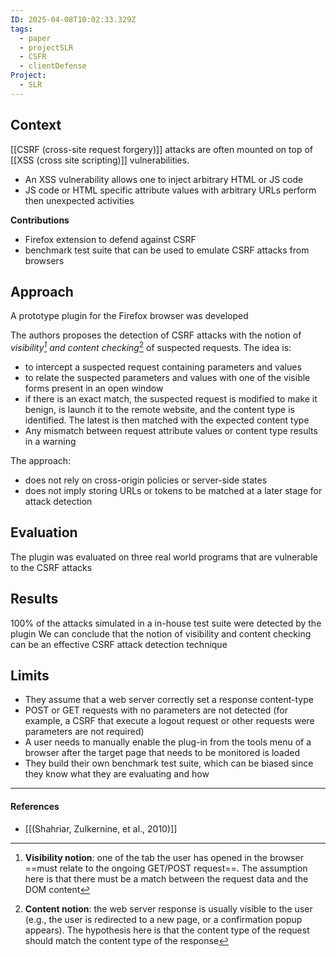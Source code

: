 ```yaml
---
ID: 2025-04-08T10:02:33.329Z
tags:
  - paper
  - projectSLR
  - CSFR
  - clientDefense
Project:
  - SLR
---
```

## Context

[[CSRF (cross-site request forgery)]] attacks are often mounted on top of [[XSS (cross site scripting)]] vulnerabilities.
- An XSS vulnerability allows one to inject arbitrary HTML or JS code
- JS code or HTML specific attribute values with arbitrary URLs perform then unexpected activities

**Contributions**
- Firefox extension to defend against CSRF
- benchmark test suite that can be used to emulate CSRF attacks from browsers

## Approach

A prototype plugin for the Firefox browser was developed

The authors proposes the detection of CSRF attacks with the notion of *visibility[^1] and content checking*[^2] of suspected requests. The idea is:
- to intercept a suspected request containing parameters and values
- to relate the suspected parameters and values with one of the visible forms present in an open window
- if there is an exact match, the suspected request is modified to make it benign, is launch it to the remote website, and the content type is identified. The latest is then matched with the expected content type
- Any mismatch between request attribute values or content type results in a warning

The approach:
- does not rely on cross-origin policies or server-side states
- does not imply storing URLs or tokens to be matched at a later stage for attack detection

## Evaluation

The plugin was evaluated on three real world programs that are vulnerable to the CSRF attacks

## Results

100% of the attacks simulated in a in-house test suite were detected by the plugin
We can conclude that the notion of visibility and content checking can be an effective CSRF attack detection technique

## Limits

- They assume that a web server correctly set a response content-type
- POST or GET requests with no parameters are not detected (for example, a CSRF that execute a logout request or other requests were parameters are not required)
- A user needs to manually enable the plug-in from the tools menu of a browser after the target page that needs to be monitored is loaded
- They build their own benchmark test suite, which can be biased since they know what they are evaluating and how

---
#### References
- [[(Shahriar, Zulkernine, et al., 2010)]]

[^1]: **Visibility notion**: one of the tab the user has opened in the browser ==must relate to the ongoing GET/POST request==. The assumption here is that there must be a match between the request data and the DOM content

[^2]: **Content notion**: the web server response is usually visible to the user (e.g., the user is redirected to a new page, or a confirmation popup appears). The hypothesis here is that the content type of the request should match the content type of the response
